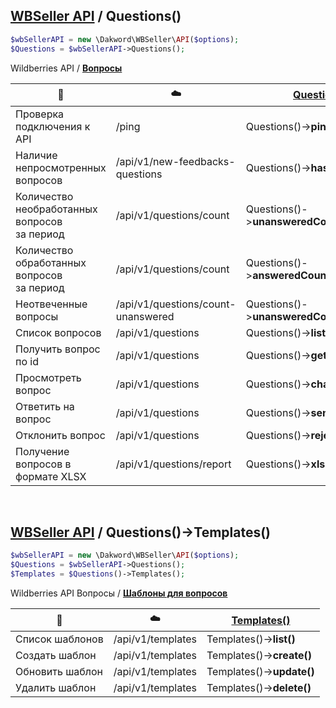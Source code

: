## [WBSeller API](/docs/API.md) / Questions()

```php
$wbSellerAPI = new \Dakword\WBSeller\API($options);
$Questions = $wbSellerAPI->Questions();
```

Wildberries API / [**Вопросы**](https://openapi.wb.ru/feedbacks-questions/api/ru/)

| :speech_balloon: | :cloud: | [Questions()](/src/API/Endpoint/Questions.php) |
| ---------------- | ------- | --------------------------------------------- |
| Проверка подключения к API        | /ping                                 | Questions()->**ping()**                    |
| Наличие непросмотренных вопросов  | /api/v1/new-feedbacks-questions       | Questions()->**hasNew()**                  |
| Количество необработанных вопросов<br>за период | /api/v1/questions/count | Questions()->**unansweredCountByPeriod()** |
| Количество обработанных вопросов<br>за период   | /api/v1/questions/count | Questions()->**answeredCountByPeriod()**   |
| Неотвеченные вопросы              | /api/v1/questions/count-unanswered    | Questions()->**unansweredCount()**         |
| Список вопросов                   | /api/v1/questions                     | Questions()->**list()**                    |
| Получить вопрос по id             | /api/v1/questions                     | Questions()->**get()**                     |
| Просмотреть вопрос                | /api/v1/questions                     | Questions()->**changeViewed()**            |
| Ответить на вопрос                | /api/v1/questions                     | Questions()->**sendAnswer()**              |
| Отклонить вопрос                  | /api/v1/questions                     | Questions()->**reject()**                  |
| Получение вопросов в формате XLSX | /api/v1/questions/report              | Questions()->**xlsReport()**               |
<br>

## [WBSeller API](docs/API.md) / Questions()->Templates()
```php
$wbSellerAPI = new \Dakword\WBSeller\API($options);
$Questions = $wbSellerAPI->Questions();
$Templates = $Questions()->Templates();
```

Wildberries API Вопросы / [**Шаблоны для вопросов**](https://openapi.wb.ru/feedbacks-questions/api/ru/#tag/Shablony-dlya-voprosov-i-otzyvov)

| :speech_balloon: | :cloud: | [Templates()](/src/API/Endpoint/Subpoint/Templates.php) |
| ---------------- | ------- | ------------------------------------------------------ |
| Cписок шаблонов  | /api/v1/templates | Templates()->**list()**   |
| Создать шаблон   | /api/v1/templates | Templates()->**create()** |
| Обновить шаблон  | /api/v1/templates | Templates()->**update()** |
| Удалить шаблон   | /api/v1/templates | Templates()->**delete()** |
